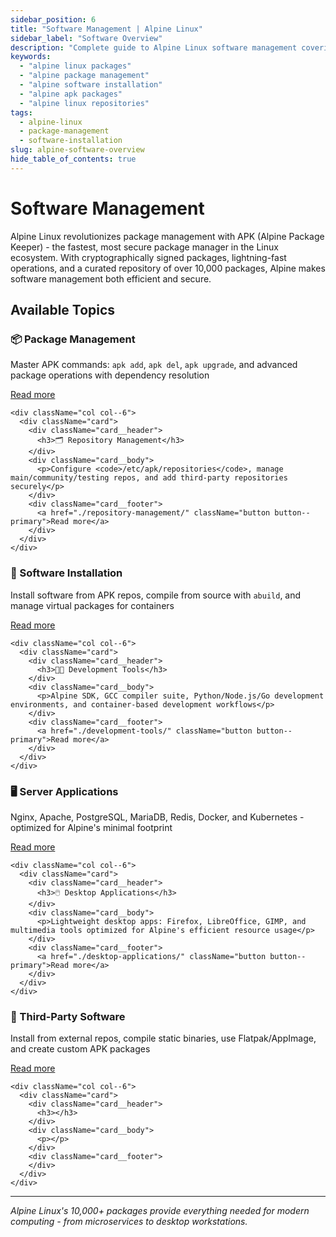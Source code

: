 ```yaml
---
sidebar_position: 6
title: "Software Management | Alpine Linux"
sidebar_label: "Software Overview"
description: "Complete guide to Alpine Linux software management covering package management, repositories, software installation, and application management."
keywords:
  - "alpine linux packages"
  - "alpine package management"
  - "alpine software installation"
  - "alpine apk packages"
  - "alpine linux repositories"
tags:
  - alpine-linux
  - package-management
  - software-installation
slug: alpine-software-overview
hide_table_of_contents: true
---
```


# Software Management

Alpine Linux revolutionizes package management with APK (Alpine Package Keeper) - the fastest, most secure package manager in the Linux ecosystem. With cryptographically signed packages, lightning-fast operations, and a curated repository of over 10,000 packages, Alpine makes software management both efficient and secure.

## Available Topics

<div className="container">
  <div className="row">
    <div className="col col--6">
      <div className="card">
        <div className="card__header">
          <h3>📦 Package Management</h3>
        </div>
        <div className="card__body">
          <p>Master APK commands: <code>apk add</code>, <code>apk del</code>, <code>apk upgrade</code>, and advanced package operations with dependency resolution</p>
        </div>
        <div className="card__footer">
          <a href="./package-management/" className="button button--primary">Read more</a>
        </div>
      </div>
    </div>
    
    <div className="col col--6">
      <div className="card">
        <div className="card__header">
          <h3>🗂️ Repository Management</h3>
        </div>
        <div className="card__body">
          <p>Configure <code>/etc/apk/repositories</code>, manage main/community/testing repos, and add third-party repositories securely</p>
        </div>
        <div className="card__footer">
          <a href="./repository-management/" className="button button--primary">Read more</a>
        </div>
      </div>
    </div>
  </div>

  <div className="row">
    <div className="col col--6">
      <div className="card">
        <div className="card__header">
          <h3>🚀 Software Installation</h3>
        </div>
        <div className="card__body">
          <p>Install software from APK repos, compile from source with <code>abuild</code>, and manage virtual packages for containers</p>
        </div>
        <div className="card__footer">
          <a href="./software-installation/" className="button button--primary">Read more</a>
        </div>
      </div>
    </div>
    
    <div className="col col--6">
      <div className="card">
        <div className="card__header">
          <h3>👨‍💻 Development Tools</h3>
        </div>
        <div className="card__body">
          <p>Alpine SDK, GCC compiler suite, Python/Node.js/Go development environments, and container-based development workflows</p>
        </div>
        <div className="card__footer">
          <a href="./development-tools/" className="button button--primary">Read more</a>
        </div>
      </div>
    </div>
  </div>

  <div className="row">
    <div className="col col--6">
      <div className="card">
        <div className="card__header">
          <h3>🖥️ Server Applications</h3>
        </div>
        <div className="card__body">
          <p>Nginx, Apache, PostgreSQL, MariaDB, Redis, Docker, and Kubernetes - optimized for Alpine's minimal footprint</p>
        </div>
        <div className="card__footer">
          <a href="./server-applications/" className="button button--primary">Read more</a>
        </div>
      </div>
    </div>
    
    <div className="col col--6">
      <div className="card">
        <div className="card__header">
          <h3>🖱️ Desktop Applications</h3>
        </div>
        <div className="card__body">
          <p>Lightweight desktop apps: Firefox, LibreOffice, GIMP, and multimedia tools optimized for Alpine's efficient resource usage</p>
        </div>
        <div className="card__footer">
          <a href="./desktop-applications/" className="button button--primary">Read more</a>
        </div>
      </div>
    </div>
  </div>

  <div className="row">
    <div className="col col--6">
      <div className="card">
        <div className="card__header">
          <h3>🔧 Third-Party Software</h3>
        </div>
        <div className="card__body">
          <p>Install from external repos, compile static binaries, use Flatpak/AppImage, and create custom APK packages</p>
        </div>
        <div className="card__footer">
          <a href="./third-party-software/" className="button button--primary">Read more</a>
        </div>
      </div>
    </div>
    
    <div className="col col--6">
      <div className="card">
        <div className="card__header">
          <h3></h3>
        </div>
        <div className="card__body">
          <p></p>
        </div>
        <div className="card__footer">
        </div>
      </div>
    </div>
  </div>
</div>

---

*Alpine Linux's 10,000+ packages provide everything needed for modern computing - from microservices to desktop workstations.*
